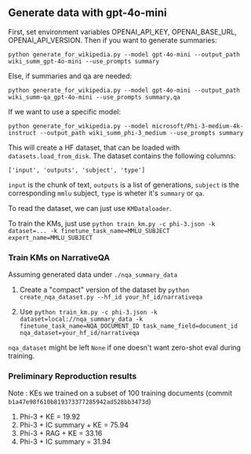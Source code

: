 

## Generate data with gpt-4o-mini

First, set environment variables OPENAI_API_KEY, OPENAI_BASE_URL, OPENAI_API_VERSION. Then if you want to generate summaries:

```python generate_for_wikipedia.py --model gpt-4o-mini --output_path wiki_summ_gpt-4o-mini --use_prompts summary```

Else, if summaries and qa are needed:

```python generate_for_wikipedia.py --model gpt-4o-mini --output_path wiki_summ-qa_gpt-4o-mini --use_prompts summary,qa```

If we want to use a specific model:

```python generate_for_wikipedia.py --model microsoft/Phi-3-medium-4k-instruct --output_path wiki_summ_phi-3_medium --use_prompts summary```

This will create a HF dataset, that can be loaded with `datasets.load_from_disk`. The dataset contains the following columns:

```
['input', 'outputs', 'subject', 'type']
```

`input` is the chunk of text, `outputs` is a list of generations, `subject` is the corresponding `mmlu` subject, `type` is wheter it's `summary` or `qa`.

To read the dataset, we can just use `KMDataloader`.

To train the KMs, just use `python train_km.py -c phi-3.json -k dataset=... -k finetune_task_name=MMLU_SUBJECT expert_name=MMLU_SUBJECT`

### Train KMs on NarrativeQA

Assuming generated data under `./nqa_summary_data`

1. Create a "compact" version of the dataset by `python create_nqa_dataset.py --hf_id your_hf_id/narrativeqa`

2. Use `python train_km.py -c phi-3.json -k dataset=local://nqa_summary_data -k finetune_task_name=NQA_DOCUMENT_ID task_name_field=document_id nqa_dataset=your_hf_id/narrativeqa`

`nqa_dataset` might be left `None` if one doesn't want zero-shot eval during training.

### Preliminary Reproduction results 
Note : KEs we trained on a subset of 100 training documents (commit `b1a47e98f610b819373377285942ad528bb3473d`) 

1. Phi-3 + KE = 19.92 
2. Phi-3 + IC summary + KE = 75.94
4. Phi-3 + RAG + KE = 33.16
3. Phi-3 + IC summary =  31.94